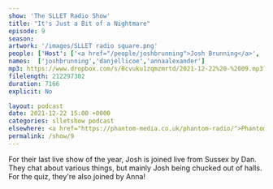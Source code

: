 ```yaml
---
show: 'The SLLET Radio Show'
title: "It's Just a Bit of a Nightmare"
episode: 9
season: 
artwork: '/images/SLLET radio square.png'
people: ['Host': ['<a href="/people/joshbrunning">Josh Brunning</a>', '<a href="/people/danjellicoe">Dan Jellicoe</a>'], 'Guests': ['<a href="/people/annaalexander">Anna Alexander</a>']]
names:  ['joshbrunning','danjellicoe','annaalexander']
mp3: https://www.dropbox.com/s/8cvuku1zqmzmrtd/2021-12-22%20-%2009.mp3?raw=1
filelength: 212297302
duration: 7166
explicit: No

layout: podcast
date: 2021-12-22 15:00 +0000
categories: slletshow podcast
elsewhere: <a href="https://phantom-media.co.uk/phantom-radio/">Phantom Media</a>
permalink: /show/9
---
```


For their last live show of the year, Josh is joined live from Sussex by Dan. They chat about various things, but mainly Josh being chucked out of halls. For the quiz, they're also joined by Anna!

